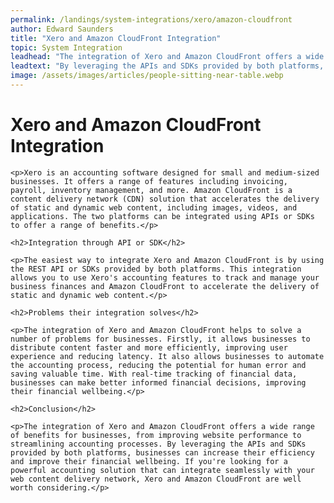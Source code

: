 ```yaml
---
permalink: /landings/system-integrations/xero/amazon-cloudfront
author: Edward Saunders
title: "Xero and Amazon CloudFront Integration"
topic: System Integration
leadhead: "The integration of Xero and Amazon CloudFront offers a wide range of benefits for businesses, from improving website performance to streamlining accounting processes"
leadtext: "By leveraging the APIs and SDKs provided by both platforms, businesses can increase their efficiency and improve their financial wellbeing. If you're looking for a powerful accounting solution that can integrate seamlessly with your web content delivery network, Xero and Amazon CloudFront are well worth considering."
image: /assets/images/articles/people-sitting-near-table.webp
---
```

<div class="arttext">
	<h1>Xero and Amazon CloudFront Integration</h1>

	<p>Xero is an accounting software designed for small and medium-sized businesses. It offers a range of features including invoicing, payroll, inventory management, and more. Amazon CloudFront is a content delivery network (CDN) solution that accelerates the delivery of static and dynamic web content, including images, videos, and applications. The two platforms can be integrated using APIs or SDKs to offer a range of benefits.</p>

	<h2>Integration through API or SDK</h2>

	<p>The easiest way to integrate Xero and Amazon CloudFront is by using the REST API or SDKs provided by both platforms. This integration allows you to use Xero's accounting features to track and manage your business finances and Amazon CloudFront to accelerate the delivery of static and dynamic web content.</p>

	<h2>Problems their integration solves</h2>

	<p>The integration of Xero and Amazon CloudFront helps to solve a number of problems for businesses. Firstly, it allows businesses to distribute content faster and more efficiently, improving user experience and reducing latency. It also allows businesses to automate the accounting process, reducing the potential for human error and saving valuable time. With real-time tracking of financial data, businesses can make better informed financial decisions, improving their financial wellbeing.</p>

	<h2>Conclusion</h2>

	<p>The integration of Xero and Amazon CloudFront offers a wide range of benefits for businesses, from improving website performance to streamlining accounting processes. By leveraging the APIs and SDKs provided by both platforms, businesses can increase their efficiency and improve their financial wellbeing. If you're looking for a powerful accounting solution that can integrate seamlessly with your web content delivery network, Xero and Amazon CloudFront are well worth considering.</p>

</div>